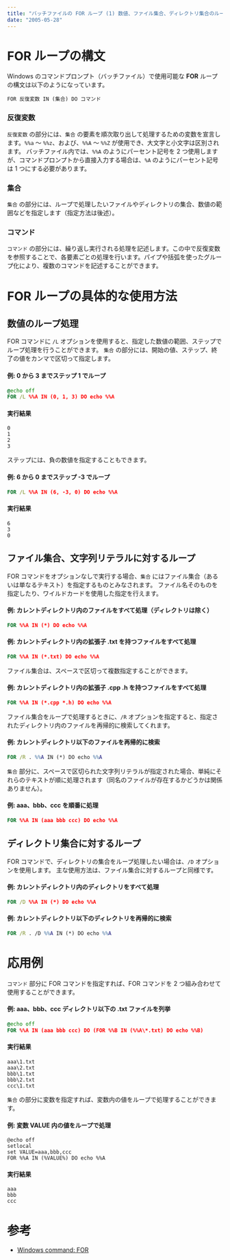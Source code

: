 ```yaml
---
title: "バッチファイルの FOR ループ (1) 数値、ファイル集合、ディレクトリ集合のループ処理"
date: "2005-05-28"
---
```


FOR ループの構文
====

Windows のコマンドプロンプト（バッチファイル）で使用可能な **FOR** ループの構文は以下のようになっています。

```
FOR 反復変数 IN (集合) DO コマンド
```

### 反復変数
`反復変数` の部分には、`集合` の要素を順次取り出して処理するための変数を宣言します。`%%a` ～ `%%z`、および、`%%A` ～ `%%Z` が使用でき、大文字と小文字は区別されます。
バッチファイル内では、`%%A` のようにパーセント記号を 2 つ使用しますが、コマンドプロンプトから直接入力する場合は、`%A` のようにパーセント記号は 1 つにする必要があります。

### 集合
`集合` の部分には、ループで処理したいファイルやディレクトリの集合、数値の範囲などを指定します（指定方法は後述）。

### コマンド
`コマンド` の部分には、繰り返し実行される処理を記述します。この中で反復変数を参照することで、各要素ごとの処理を行います。パイプや括弧を使ったグループ化により、複数のコマンドを記述することができます。

FOR ループの具体的な使用方法
====

数値のループ処理
----
FOR コマンドに `/L` オプションを使用すると、指定した数値の範囲、ステップでループ処理を行うことができます。
`集合` の部分には、開始の値、ステップ、終了の値をカンマで区切って指定します。

#### 例: 0 から 3 までステップ 1 でループ
```bat
@echo off
FOR /L %%A IN (0, 1, 3) DO echo %%A
```

#### 実行結果
```
0
1
2
3
```

ステップには、負の数値を指定することもできます。

#### 例: 6 から 0 までステップ -3 でループ
```bat
FOR /L %%A IN (6, -3, 0) DO echo %%A
```

#### 実行結果
```
6
3
0
```


ファイル集合、文字列リテラルに対するループ
----
FOR コマンドをオプションなしで実行する場合、`集合` にはファイル集合（あるいは単なるテキスト）を指定するものとみなされます。
ファイル名そのものを指定したり、ワイルドカードを使用した指定を行えます。

#### 例: カレントディレクトリ内のファイルをすべて処理（ディレクトリは除く）
```bat
FOR %%A IN (*) DO echo %%A
```

#### 例: カレントディレクトリ内の拡張子 .txt を持つファイルをすべて処理
```bat
FOR %%A IN (*.txt) DO echo %%A
```

ファイル集合は、スペースで区切って複数指定することができます。

#### 例: カレントディレクトリ内の拡張子 .cpp .h を持つファイルをすべて処理
```bat
FOR %%A IN (*.cpp *.h) DO echo %%A
```

ファイル集合をループで処理するときに、`/R` オプションを指定すると、指定されたディレクトリ内のファイルを再帰的に検索してくれます。

#### 例: カレントディレクトリ以下のファイルを再帰的に検索
```bat
FOR /R . %%A IN (*) DO echo %%A
```

`集合` 部分に、スペースで区切られた文字列リテラルが指定された場合、単純にそれらのテキストが順に処理されます（同名のファイルが存在するかどうかは関係ありません）。

#### 例: aaa、bbb、ccc を順番に処理
```bat
FOR %%A IN (aaa bbb ccc) DO echo %%A
```


ディレクトリ集合に対するループ
----
FOR コマンドで、ディレクトリの集合をループ処理したい場合は、`/D` オプションを使用します。
主な使用方法は、ファイル集合に対するループと同様です。

#### 例: カレントディレクトリ内のディレクトリをすべて処理
```bat
FOR /D %%A IN (*) DO echo %%A
```

#### 例: カレントディレクトリ以下のディレクトリを再帰的に検索
```bat
FOR /R . /D %%A IN (*) DO echo %%A
```


応用例
====
`コマンド` 部分に FOR コマンドを指定すれば、FOR コマンドを 2 つ組み合わせて使用することができます。

#### 例: aaa、bbb、ccc ディレクトリ以下の .txt ファイルを列挙
```bat
@echo off
FOR %%A IN (aaa bbb ccc) DO (FOR %%B IN (%%A\*.txt) DO echo %%B)
```

#### 実行結果
```
aaa\1.txt
aaa\2.txt
bbb\1.txt
bbb\2.txt
ccc\1.txt
```

`集合` の部分に変数を指定すれば、変数内の値をループで処理することができます。

#### 例: 変数 VALUE 内の値をループで処理
```
@echo off
setlocal
set VALUE=aaa,bbb,ccc
FOR %%A IN (%VALUE%) DO echo %%A
```

#### 実行結果
```
aaa
bbb
ccc
```


参考
====
* [Windows command: FOR](https://technet.microsoft.com/en-us/library/cc754900.aspx)

